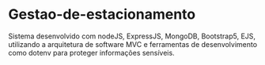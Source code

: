 # Gestao-de-estacionamento
Sistema desenvolvido com nodeJS, ExpressJS, MongoDB, Bootstrap5, EJS, utilizando a arquitetura de software MVC e ferramentas de desenvolvimento como dotenv para proteger informações sensíveis.

